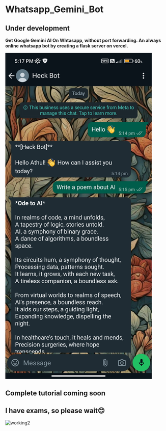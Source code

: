 # Whatsapp_Gemini_Bot
## Under development
**Get Google Gemini AI On Whtasapp, without port forwarding. An always online whatsapp bot by creating a flask server on vercel.**

![working](images/Screenshot_2024-05-07-17-17-07-249_com.whatsapp.jpg)

## Complete tutorial coming soon
## I have exams, so please wait😊

![working2](images/)
